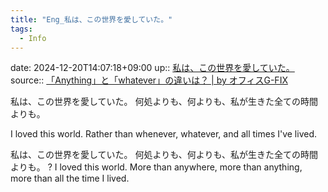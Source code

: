 ```yaml
---
title: "Eng_私は、この世界を愛していた。"
tags:
  - Info
---
```


date: 2024-12-20T14:07:18+09:00
up:: [私は、この世界を愛していた。](Info/私は、この世界を愛していた。.md)
source:: [「Anything」と「whatever」の違いは？ | by オフィスG-FIX](https://officegfix.com/difference_anything_whatever/)

私は、この世界を愛していた。
何処よりも、何よりも、私が生きた全ての時間よりも。

I loved this world.
Rather than whenever, whatever, and all times I've lived.

私は、この世界を愛していた。
何処よりも、何よりも、私が生きた全ての時間よりも。
?
I loved this world.
More than anywhere, more than anything, more than all the time I lived.